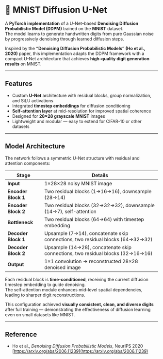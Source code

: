 # 🧠 MNIST Diffusion U-Net

A **PyTorch implementation** of a U-Net–based **Denoising Diffusion Probabilistic Model (DDPM)** trained on the **MNIST** dataset.  
The model learns to generate handwritten digits from pure Gaussian noise by progressively denoising through learned diffusion steps.  

Inspired by the **“Denoising Diffusion Probabilistic Models” (Ho et al., 2020)** paper, this implementation adapts the DDPM framework with a compact U-Net architecture that achieves **high-quality digit generation results** on MNIST.

---

## Features

- Custom **U-Net** architecture with residual blocks, group normalization, and SiLU activations  
- Integrated **timestep embeddings** for diffusion conditioning  
- **Self-attention layer** at mid-resolution for improved spatial coherence  
- Designed for **28×28 grayscale MNIST** images  
- Lightweight and modular — easy to extend for CIFAR-10 or other datasets  

---

## Model Architecture

The network follows a symmetric U-Net structure with residual and attention components:

| Stage | Details |
|--------|----------|
| **Input** | 1×28×28 noisy MNIST image |
| **Encoder Block 1** | Two residual blocks (1→16→16), downsample (28→14) |
| **Encoder Block 2** | Two residual blocks (32→32→32), downsample (14→7), self-attention |
| **Bottleneck** | Two residual blocks (64→64) with timestep embedding |
| **Decoder Block 1** | Upsample (7→14), concatenate skip connections, two residual blocks (64→32→32) |
| **Decoder Block 2** | Upsample (14→28), concatenate skip connections, two residual blocks (32→16→16) |
| **Output** | 1×1 convolution → reconstructed 28×28 denoised image |

Each residual block is **time-conditioned**, receiving the current diffusion timestep embedding to guide denoising.  
The self-attention module enhances mid-level spatial dependencies, leading to sharper digit reconstructions.  

This configuration achieved **visually consistent, clean, and diverse digits** after full training — demonstrating the effectiveness of diffusion learning even on small datasets like MNIST.

---

## Reference

- Ho et al., *Denoising Diffusion Probabilistic Models*, NeurIPS 2020  
  [https://arxiv.org/abs/2006.11239](https://arxiv.org/abs/2006.11239)
